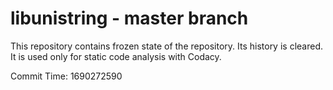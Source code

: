 # libunistring - master branch

This repository contains frozen state of the repository.
Its history is cleared. It is used only for static code
analysis with Codacy.

Commit Time: 1690272590